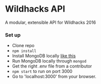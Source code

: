 # Wildhacks API
A modular, extensible API for Wildhacks 2016

### Set up
* Clone repo
* `npm install`
* Install MongoDB locally [like this](https://docs.mongodb.org/manual/installation/)
* Run MongoDB locally through `mongod`
* Get the right .env file from a contributor
* `npm start` to run on port 3000
* Go to 'localhost:3000' from your browser.
